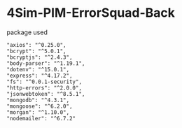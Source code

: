 # 4Sim-PIM-ErrorSquad-Back

package used

    "axios": "^0.25.0",
    "bcrypt": "^5.0.1",
    "bcryptjs": "^2.4.3",
    "body-parser": "^1.19.1",
    "dotenv": "^15.0.1",
    "express": "^4.17.2",
    "fs": "^0.0.1-security",
    "http-errors": "^2.0.0",
    "jsonwebtoken": "^8.5.1",
    "mongodb": "^4.3.1",
    "mongoose": "^6.2.0",
    "morgan": "^1.10.0",
    "nodemailer": "^6.7.2"
